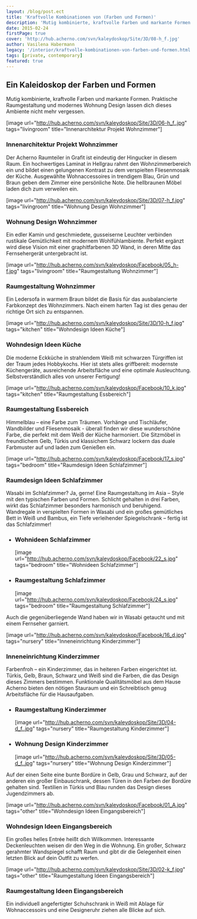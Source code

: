 ```yaml
---
layout: /blog/post.ect
title: 'Kraftvolle Kombinationen von (Farben und Formen)'
description: 'Mutig kombinierte, kraftvolle Farben und markante Formen. Praktische Raumgestaltung und modernes Wohnung Design lassen dich dieses Ambiente nicht mehr vergessen.'
date: 2015-02-24
firstPage: true
cover: 'http://hub.acherno.com/svn/kaleydoskop/Site/3D/08-h_f.jpg'
author: Vasilena Habermann
legacy: '/interior/kraftvolle-kombinationen-von-farben-und-formen.html'
tags: [private, contemporary]
featured: true
---
```

## Ein Kaleidoskop der **Farben und Formen**
Mutig kombinierte, kraftvolle Farben und markante Formen. Praktische Raumgestaltung und modernes Wohnung Design lassen dich dieses Ambiente nicht mehr vergessen.

[image url="http://hub.acherno.com/svn/kaleydoskop/Site/3D/06-h_f..jpg" tags="livingroom" title="Innenarchitektur Projekt Wohnzimmer"]
### Innenarchitektur Projekt **Wohnzimmer**

Der Acherno Raumteiler in Grafit ist eindeutig der Hingucker in diesem Raum. Ein hochwertiges Laminat in Hellgrau rahmt den Wohnzimmerbereich ein und bildet einen gelungenen Kontrast zu dem verspielten Fliesenmosaik der Küche. Ausgewählte Wohnaccessoires in trendigem Blau, Grün und Braun geben dem Zimmer eine persönliche Note. Die hellbraunen Möbel laden dich zum verweilen ein.

[image url="http://hub.acherno.com/svn/kaleydoskop/Site/3D/07-h_f.jpg" tags="livingroom" title="Wohnung Design Wohnzimmer"]
### Wohnung Design **Wohnzimmer**

Ein edler Kamin und geschmiedete, gusseiserne Leuchter verbinden rustikale Gemütlichkeit mit modernem Wohlfühlambiente. Perfekt ergänzt wird diese  Vision mit einer graphitfarbenen 3D Wand, in deren Mitte das Fernsehergerät untergebracht ist. 

[image url="http://hub.acherno.com/svn/kaleydoskop/Facebook/05_h-f.jpg" tags="livingroom" title="Raumgestaltung Wohnzimmer"]
### Raumgestaltung **Wohnzimmer**

Ein Ledersofa in warmem Braun bildet die Basis für das ausbalancierte Farbkonzept des Wohnzimmers. Nach einem harten Tag ist dies genau der richtige Ort sich zu entspannen.

[image url="http://hub.acherno.com/svn/kaleydoskop/Site/3D/10-h_f.jpg" tags="kitchen" title="Wohndesign Ideen Küche"]
### Wohndesign Ideen **Küche**

Die moderne Eckküche in strahlendem Weiß mit schwarzen Türgriffen ist der Traum jedes Hobbykochs. Hier ist stets alles griffbereit: modernste Küchengeräte, ausreichende Arbeitsfläche und eine optimale Ausleuchtung. Selbstverständlich alles von unserer Fertigung!

[image url="http://hub.acherno.com/svn/kaleydoskop/Facebook/10_k.jpg" tags="kitchen" title="Raumgestaltung Essbereich"]
### Raumgestaltung **Essbereich**

Himmelblau – eine Farbe zum Träumen. Vorhänge und Tischläufer, Wandbilder und Fliesenmosaik - überall finden wir diese wunderschöne Farbe, die  perfekt mit dem Weiß der Küche harmoniert. Die Sitzmöbel in freundlichem Gelb, Türkis und klassichem Schwarz lockern das duale Farbmuster auf und laden zum Genießen ein.

[image url="http://hub.acherno.com/svn/kaleydoskop/Facebook/17_s.jpg" tags="bedroom" title="Raumdesign Ideen Schlafzimmer"]
### Raumdesign Ideen **Schlafzimmer**

Wasabi im Schlafzimmer? Ja, gerne!
Eine Raumgestaltung im Asia – Style mit den typischen Farben und Formen.  Schlicht gehalten in drei Farben, wirkt das Schlafzimmer besonders harmonisch und beruhigend.  Wandregale in verspielten Formen in Wasabi und ein großes gemütliches Bett in Weiß und Bambus, ein Tiefe verleihender Spiegelschrank – fertig ist das Schlafzimmer!

-   ### Wohnideen **Schlafzimmer**
    [image url="http://hub.acherno.com/svn/kaleydoskop/Facebook/22_s.jpg" tags="bedroom" title="Wohnideen Schlafzimmer"]
-   ### Raumgestaltung **Schlafzimmer**
    [image url="http://hub.acherno.com/svn/kaleydoskop/Facebook/24_s.jpg" tags="bedroom" title="Raumgestaltung Schlafzimmer"]

Auch die gegenüberliegende Wand haben wir in Wasabi getaucht und mit einem Fernseher garniert.

[image url="http://hub.acherno.com/svn/kaleydoskop/Facebook/16_d.jpg" tags="nursery" title="Inneneinrichtung Kinderzimmer"]
### Inneneinrichtung  **Kinderzimmer**

Farbenfroh – ein Kinderzimmer, das in heiteren Farben eingerichtet ist. Türkis, Gelb, Braun, Schwarz und Weiß sind die Farben, die das Design dieses Zimmers bestimmen. Funktionale Qualitätsmöbel aus dem Hause Acherno bieten den nötigen Stauraum und ein Schreibtisch genug Arbeitsfläche für die Hausaufgaben.

-   ### Raumgestaltung **Kinderzimmer**
    [image url="http://hub.acherno.com/svn/kaleydoskop/Site/3D/04-d_f..jpg" tags="nursery" title="Raumgestaltung Kinderzimmer"]
-   ### Wohnung Design **Kinderzimmer**
    [image url="http://hub.acherno.com/svn/kaleydoskop/Site/3D/05-d_f..jpg" tags="nursery" title="Wohnung Design Kinderzimmer"]
 
Auf der einen Seite eine bunte Bordüre in Gelb, Grau und Schwarz, auf der anderen ein großer Einbauschrank, dessen Türen in den Farben der Bordüre gehalten sind. Textilien in Türkis und Blau runden das Design dieses Jugendzimmers ab.

[image url="http://hub.acherno.com/svn/kaleydoskop/Facebook/01_A.jpg" tags="other" title="Wohndesign Ideen Eingangsbereich"]
### Wohndesign Ideen **Eingangsbereich**

Ein großes helles Entrée heißt dich Willkommen. Interessante Deckenleuchten weisen dir den Weg in die Wohnung. Ein großer, Schwarz gerahmter Wandspiegel schafft Raum und gibt dir die Gelegenheit einen letzten Blick auf dein Outfit zu werfen.

[image url="http://hub.acherno.com/svn/kaleydoskop/Site/3D/02-k_f.jpg" tags="other" title="Raumgestaltung Ideen Eingangsbereich"]
### Raumgestaltung Ideen **Eingangsbereich**

Ein individuell angefertigter Schuhschrank in Weiß mit Ablage für Wohnaccessoirs und eine Designeruhr ziehen alle Blicke auf sich. 